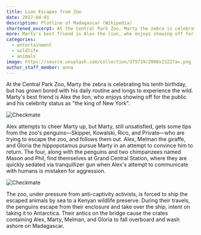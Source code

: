 ```yaml
---
title: Lion Escapes from Zoo
date: 2017-04-01
description: Plotline of Madagascar (Wikipedia)
shortened_excerpt: At the Central Park Zoo, Marty the zebra is celebrating his tenth birthday, but has grown bored with his daily routine and longs to experience the wild. 
more: Marty's best friend is Alex the lion, who enjoys showing off for the public and his celebrity status as "the king of New York".
categories:
  - entertainment
  - wildlife
  - animals
image: https://source.unsplash.com/collection/375719/2000x1322?a=.png
author_staff_member: anna
---
```

At the Central Park Zoo, Marty the zebra is celebrating his tenth birthday, but has grown bored with his daily routine and longs to experience the wild. Marty's best friend is Alex the lion, who enjoys showing off for the public and his celebrity status as "the king of New York".

![Checkmate](https://source.unsplash.com/random/1500x1000)

Alex attempts to cheer Marty up, but Marty, still unsatisfied, gets some tips from the zoo's penguins—Skipper, Kowalski, Rico, and Private—who are trying to escape the zoo, and follows them out. Alex, Melman the giraffe, and Gloria the hippopotamus pursue Marty in an attempt to convince him to return. The four, along with the penguins and two chimpanzees named Mason and Phil, find themselves at Grand Central Station, where they are quickly sedated via tranquillizer gun when Alex's attempt to communicate with humans is mistaken for aggression.

![Checkmate](https://source.unsplash.com/random/1500x1000)

The zoo, under pressure from anti-captivity activists, is forced to ship the escaped animals by sea to a Kenyan wildlife preserve. During their travels, the penguins escape from their enclosure and take over the ship, intent on taking it to Antarctica. Their antics on the bridge cause the crates containing Alex, Marty, Melman, and Gloria to fall overboard and wash ashore on Madagascar.